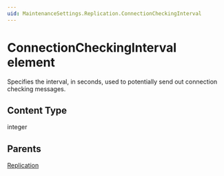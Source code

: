 ```yaml
---
uid: MaintenanceSettings.Replication.ConnectionCheckingInterval
---
```


# ConnectionCheckingInterval element

Specifies the interval, in seconds, used to potentially send out connection checking messages.

## Content Type

integer

## Parents

[Replication](xref:MaintenanceSettings.Replication)

